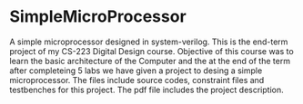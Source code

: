 # SimpleMicroProcessor
A simple microprocessor designed in system-verilog.
This is the end-term project of my CS-223 Digital Design course.
Objective of this course was to learn the basic architecture of the Computer and the at the end of the term after completeing 5 labs we have given a project to desing a simple microprocessor.
The files include source codes, constraint files and testbenches for this project.
The pdf file includes the project description.
